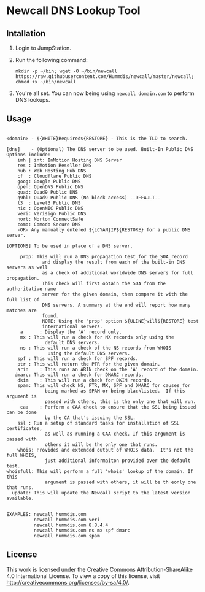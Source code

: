 # Newcall DNS Lookup Tool

## Intallation

1. Login to JumpStation.
2. Run the following command:

    `mkdir -p ~/bin; wget -O ~/bin/newcall https://raw.githubusercontent.com/Hummdis/newcall/master/newcall; chmod +x ~/bin/newcall`

3. You're all set. You can now being using `newcall domain.com` to perform DNS lookups.

## Usage

```newcall <domain> [dns | ..OPTIONS..]

<domain> - ${WHITE}Required${RESTORE} - This is the TLD to search.

[dns]    - (Optional) The DNS server to be used. Built-In Public DNS Options include:
    imh | int: InMotion Hosting DNS Server
    res : InMotion Reseller DNS
    hub : Web Hosting Hub DNS
    cf  : Cloudflare Public DNS
    goog: Google Public DNS
    open: OpenDNS Public DNS
    quad: Quad9 Public DNS
    q9bl: Quad9 Public DNS (No block access) --DEFAULT--
    l3  : Level3 Public DNS
    nic : OpenNIC Public DNS
    veri: Verisign Public DNS
    nort: Norton ConnectSafe
    como: Comodo Secure DNS
    -OR- Any manually entered ${LCYAN}IP${RESTORE} for a public DNS server.

[OPTIONS] To be used in place of a DNS server.

     prop: This will run a DNS propagation test for the SOA record
             and display the result from each of the built-in DNS servers as well
             as a check of additional worldwide DNS servers for full propagation.
             This check will first obtain the SOA from the authoritative name
             server for the given domain, then compare it with the full list of
             DNS servers. A summary at the end will report how many matches are
             found.
             NOTE: Using the 'prop' option ${ULINE}will${RESTORE} test
             international servers.
     a		: Display the 'A' record only.
     mx	: This will run a check for MX records only using the
              default DNS servers.
     ns	: This will run a check of the NS records from WHOIS
               using the default DNS servers.
    spf	: This will run a check for SPF records.
    ptr	: This will return the PTR for the given domain.
    arin	: This runs an ARIN check on the 'A' record of the domain.
   dmarc: This will run a check for DMARC records.
    dkim	: This will run a check for DKIM records.
    spam: This will check NS, PTR, MX, SPF and DMARC for causes for
              being marked as SPAM or being blacklisted.  If this argument is
              passed with others, this is the only one that will run.
     caa	: Perform a CAA check to ensure that the SSL being issued can be done
              by the CA that's issuing the SSL.
    ssl	: Run a setup of standard tasks for installation of SSL certificates,
              as well as running a CAA check. If this argument is passed with
              others it will be the only one that runs.
    whois: Provides and extended output of WHOIS data.  It's not the full WHOIS,
              just additional informaiton provided over the default test.
whoisfull: This will perform a full 'whois' lookup of the domain. If this
              argument is passed with others, it will be th eonly one that runs.
  update: This will update the Newcall script to the latest version available.
  

EXAMPLES: newcall hummdis.com
          newcall hummdis.com veri
          newcall hummdis.com 8.8.4.4
          newcall hummdis.com ns mx spf dmarc
          newcall hummdis.com spam
```
## License
This work is licensed under the Creative Commons Attribution-ShareAlike 4.0 International License. To view a copy of this license, visit http://creativecommons.org/licenses/by-sa/4.0/.

